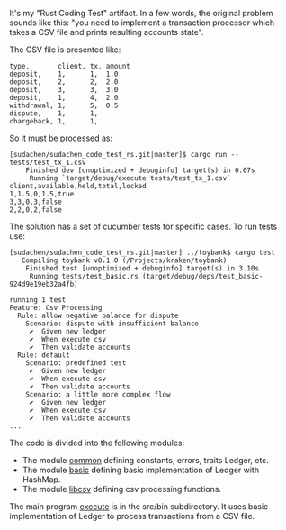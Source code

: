 It's my "Rust Coding Test" artifact. 
In a few words, the original problem sounds like this: 
"you need to implement a transaction processor
which takes a CSV file and prints resulting accounts state".

The CSV file is presented like:
```csv
type,       client, tx, amount
deposit,    1,      1,  1.0
deposit,    2,      2,  2.0
deposit,    3,      3,  3.0
deposit,    1,      4,  2.0
withdrawal, 1,      5,  0.5
dispute,    1,      1,
chargeback, 1,      1,
```
So it must be processed as:

```console
[sudachen/sudachen_code_test_rs.git|master]$ cargo run -- tests/test_tx_1.csv
    Finished dev [unoptimized + debuginfo] target(s) in 0.07s
     Running `target/debug/execute tests/test_tx_1.csv`
client,available,held,total,locked
1,1.5,0,1.5,true
3,3,0,3,false
2,2,0,2,false
```

The solution has a set of cucumber tests for specific cases. To run tests use:
```console
[sudachen/sudachen_code_test_rs.git|master] ../toybank$ cargo test
   Compiling toybank v0.1.0 (/Projects/kraken/toybank)
    Finished test [unoptimized + debuginfo] target(s) in 3.10s
     Running tests/test_basic.rs (target/debug/deps/test_basic-924d9e19eb32a4fb)

running 1 test
Feature: Csv Processing
  Rule: allow negative balance for dispute
    Scenario: dispute with insufficient balance
     ✔  Given new ledger
     ✔  When execute csv
     ✔  Then validate accounts
  Rule: default
    Scenario: predefined test
     ✔  Given new ledger
     ✔  When execute csv
     ✔  Then validate accounts
    Scenario: a little more complex flow
     ✔  Given new ledger
     ✔  When execute csv
     ✔  Then validate accounts
...
```

The code is divided into the following modules:
- The module [common](src/common.rs) defining constants, errors, traits Ledger, etc.
- The module [basic](src/basic.rs) defining basic implementation of Ledger with HashMap.
- The module [libcsv](src/libcsv.rs) defining csv processing functions.

The main program [execute](/src/bin/execute.rs) is in the src/bin subdirectory. 
It uses basic implementation of Ledger to process transactions from a CSV file.  

